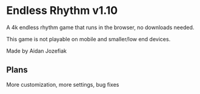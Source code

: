 # Endless Rhythm v1.10

A 4k endless rhythm game that runs in the browser, no downloads needed.

This game is not playable on mobile and smaller/low end devices.

Made by Aidan Jozefiak

## Plans

More customization, more settings, bug fixes
